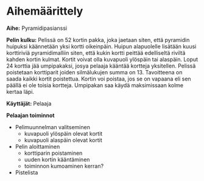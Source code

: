# Aihemäärittely

**Aihe:** Pyramidipasianssi

**Pelin kulku:**
Pelissä on 52 kortin pakka, joka jaetaan siten, että pyramidin huipuksi käännetään yksi kortti oikeinpäin. Huipun alapuolelle lisätään kuusi korttiriviä pyramidimalliin siten, että kukin kortti peittää edelliseltä riviltä kahden kortin kulmat. Kortit voivat olla kuvapuoli ylöspäin tai alaspäin. Loput 24 korttia jää umpipakaksi, josya pelaaja kääntää kortteja yksitellen. Pelissä poistetaan korttiparit joiden silmälukujen summa on 13. Tavoitteena on saada kaikki kortit poistettua. Kortin voi poistaa, jos se on vapaana eli sen päällä ei ole toisia kortteja. Umpipakan saa käydä maksimissaan kolme kertaa läpi.

**Käyttäjät:** Pelaaja


**Pelaajan toiminnot**

* Pelimuunnelman valitseminen
  - kuvapuoli ylöspäin olevat kortit
  - kuvapuoli alaspäin olevat kortit
* Pelin aloittaminen
  - korttiparin poistaminen
  - uuden kortin kääntäminen
  - toiminnon kumoaminen kerran?
* Pistelista
